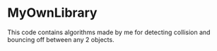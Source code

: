 # MyOwnLibrary
This code contains algorithms made by me for detecting collision and bouncing off between any 2 objects.
